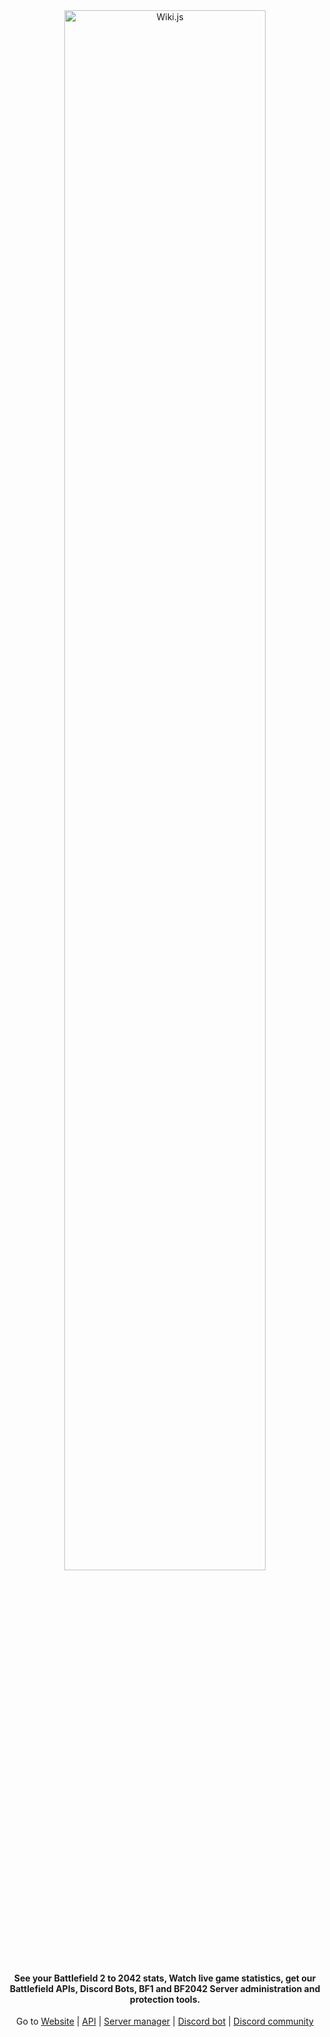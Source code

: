 <div align="center">
  
  <img src="https://cdn.gametools.network/gametools/logo-big.svg" alt="Wiki.js" width="80%" />
  
  #### See your Battlefield 2 to 2042 stats, Watch live game statistics, get our Battlefield APIs, Discord Bots, BF1 and BF2042 Server administration and protection tools.
  
  Go to [Website](https://gametools.network/) | [API](https://api.gametools.network/docs) | [Server manager](https://manager.gametools.network/) | [Discord bot](https://top.gg/bot/714524944783900794) | [Discord community](https://discord.gametools.network/) 
  
</div>
